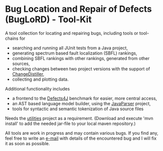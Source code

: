 # Bug Location and Repair of Defects (BugLoRD) - Tool-Kit

A tool collection for locating and repairing bugs, including tools or tool-chains for

- searching and running all JUnit tests from a Java project,
- generating spectrum based fault localization (SBFL) rankings,
- combining SBFL rankings with other rankings, generated from other sources,
- checking changes between two project versions with the support of [ChangeDistiller](https://bitbucket.org/sealuzh/tools-changedistiller/wiki/Home),
- collecting and plotting data.

Additional functionality includes
- a frontend to the [Defects4J](https://github.com/rjust/defects4j) benchmark for easier, more central access,
- an AST based language model builder, using the [JavaParser](https://github.com/javaparser/javaparser) project,
- tools for syntactic and semantic tokenization of Java source files

Needs the [utilities](https://github.com/hub-se/utilities) project as a requirement. (Download and execute 'mvn install' to add the needed jar-file to your local maven repository.)

All tools are work in progress and may contain various bugs. If you find any, feel free to write an [e-mail](heiden@informatik.hu-berlin.de) with details of the encountered bug and I will fix it as soon as possible.
